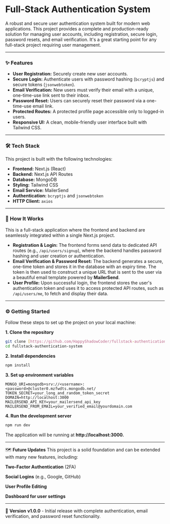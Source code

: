 # Full-Stack Authentication System

A robust and secure user authentication system built for modern web applications. This project provides a complete and production-ready solution for managing user accounts, including registration, secure login, password resets, and email verification. It's a great starting point for any full-stack project requiring user management.

***

### ✨ Features

- **User Registration:** Securely create new user accounts.
- **Secure Login:** Authenticate users with password hashing (`bcryptjs`) and secure tokens (`jsonwebtoken`).
- **Email Verification:** New users must verify their email with a unique, one-time-use link sent to their inbox.
- **Password Reset:** Users can securely reset their password via a one-time-use email link.
- **Protected Routes:** A protected profile page accessible only to logged-in users.
- **Responsive UI:** A clean, mobile-friendly user interface built with Tailwind CSS.

***

### 🛠️ Tech Stack

This project is built with the following technologies:

- **Frontend:** Next.js (React)
- **Backend:** Next.js API Routes
- **Database:** MongoDB
- **Styling:** Tailwind CSS
- **Email Service:** MailerSend
- **Authentication:** `bcryptjs` and `jsonwebtoken`
- **HTTP Client:** `axios`

***

### 🚀 How It Works

This is a full-stack application where the frontend and backend are seamlessly integrated within a single Next.js project.

- **Registration & Login:** The frontend forms send data to dedicated API routes (e.g., `/api/users/signup`), where the backend handles password hashing and user creation or authentication.
- **Email Verification & Password Reset:** The backend generates a secure, one-time token and stores it in the database with an expiry time. The token is then used to construct a unique URL that is sent to the user via a beautiful email template powered by **MailerSend**.
- **User Profile:** Upon successful login, the frontend stores the user's authentication token and uses it to access protected API routes, such as `/api/users/me`, to fetch and display their data.

***

### ⚙️ Getting Started

Follow these steps to set up the project on your local machine:

**1. Clone the repository**

```bash
git clone [https://github.com/HappyShadowCoder/fullstack-authentication-system.git](https://github.com/HappyShadowCoder/fullstack-authentication-system.git)
cd fullstack-authentication-system
```

**2. Install dependencies**

```bash
npm install
```

**3. Set up environment variables**

```env
MONGO_URI=mongodb+srv://<username>:<password>@cluster0.mzfwdts.mongodb.net/
TOKEN_SECRET=your_long_and_random_token_secret
DOMAIN=http://localhost:3000 
MAILERSEND_API_KEY=your_mailersend_api_key
MAILERSEND_FROM_EMAIL=your_verified_email@yourdomain.com
```

**4. Run the development server**

```bash
npm run dev
```
The application will be running at **http://localhost:3000.**

***

🗺️ **Future Updates**
This project is a solid foundation and can be extended with many new features, including:

**Two-Factor Authentication** (2FA)

**Social Logins** (e.g., Google, GitHub)

**User Profile Editing**

**Dashboard for user settings**

***

📜 **Version**
**v1.0.0** - Initial release with complete authentication, email verification, and password reset functionality.

